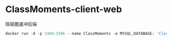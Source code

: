 # ClassMoments-client-web
班级圈速冲后端


```powershell
docker run -d -p 3360:3306 --name ClassMoments -e MYSQL_DATABASE: 'ClassMoments`, -e MYSQL_ROOT_PASSWORD=123456  mysql
```